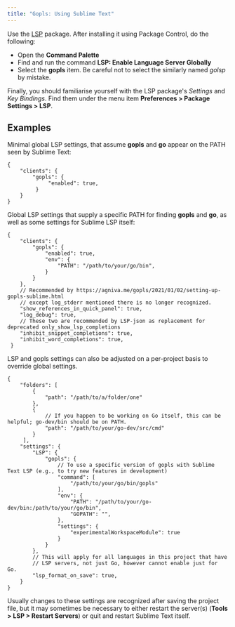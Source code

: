 ```yaml
---
title: "Gopls: Using Sublime Text"
---
```


Use the [LSP] package. After installing it using Package Control, do the following:

* Open the **Command Palette**
* Find and run the command **LSP: Enable Language Server Globally**
* Select the **gopls** item. Be careful not to select the similarly named *golsp* by mistake.

Finally, you should familiarise yourself with the LSP package's *Settings* and *Key Bindings*. Find them under the menu item **Preferences > Package Settings > LSP**.

## Examples
Minimal global LSP settings, that assume **gopls** and **go** appear on the PATH seen by Sublime Text:<br>
```
{
    "clients": {
        "gopls": {
             "enabled": true,
         }
    }
}
```

Global LSP settings that supply a specific PATH for finding **gopls** and **go**, as well as some settings for Sublime LSP itself:
```
{
    "clients": {
        "gopls": {
            "enabled": true,
            "env": {
                "PATH": "/path/to/your/go/bin",
            }
        }
    },
    // Recommended by https://agniva.me/gopls/2021/01/02/setting-up-gopls-sublime.html
    // except log_stderr mentioned there is no longer recognized.
    "show_references_in_quick_panel": true,
    "log_debug": true,
    // These two are recommended by LSP-json as replacement for deprecated only_show_lsp_completions
    "inhibit_snippet_completions": true,
    "inhibit_word_completions": true,
 }
 ```

LSP and gopls settings can also be adjusted on a per-project basis to override global settings.
```
{
    "folders": [
        {
            "path": "/path/to/a/folder/one"
        },
        {
            // If you happen to be working on Go itself, this can be helpful; go-dev/bin should be on PATH.
            "path": "/path/to/your/go-dev/src/cmd"
        }
     ],
    "settings": {
        "LSP": {
            "gopls": {
                // To use a specific version of gopls with Sublime Text LSP (e.g., to try new features in development)
                "command": [
                    "/path/to/your/go/bin/gopls"
                ],
                "env": {
                    "PATH": "/path/to/your/go-dev/bin:/path/to/your/go/bin",
                    "GOPATH": "",
                },
                "settings": {
                    "experimentalWorkspaceModule": true
                }
            }
        },
        // This will apply for all languages in this project that have
        // LSP servers, not just Go, however cannot enable just for Go.
        "lsp_format_on_save": true,
    }
}
```

Usually changes to these settings are recognized after saving the project file, but it may sometimes be necessary to either restart the server(s) (**Tools > LSP > Restart Servers**) or quit and restart Sublime Text itself.

[LSP]: https://packagecontrol.io/packages/LSP
